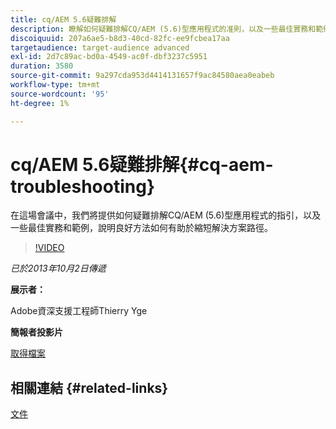 ```yaml
---
title: cq/AEM 5.6疑難排解
description: 瞭解如何疑難排解CQ/AEM (5.6)型應用程式的准則，以及一些最佳實務和範例，說明好的方法如何有助於縮短解決方案路徑。
discoiquuid: 207a6ae5-b8d3-40cd-82fc-ee9fcbea17aa
targetaudience: target-audience advanced
exl-id: 2d7c89ac-bd0a-4549-ac0f-dbf3237c5951
duration: 3580
source-git-commit: 9a297cda953d4414131657f9ac84580aea0eabeb
workflow-type: tm+mt
source-wordcount: '95'
ht-degree: 1%

---
```


# cq/AEM 5.6疑難排解{#cq-aem-troubleshooting}

在這場會議中，我們將提供如何疑難排解CQ/AEM (5.6)型應用程式的指引，以及一些最佳實務和範例，說明良好方法如何有助於縮短解決方案路徑。

>[!VIDEO](https://video.tv.adobe.com/v/19571/?quality=9)

*已於2013年10月2日傳遞*

**展示者：**

Adobe資深支援工程師Thierry Yge

**簡報者投影片**

[取得檔案](assets/gems-cq-troubleshoot-ppt-2.pdf)

## 相關連結 {#related-links}

[文件](https://docs.adobe.com/docs/en/cq/current/howto/troubleshoot.html)
